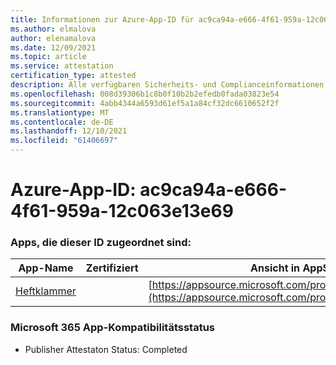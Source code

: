```yaml
---
title: Informationen zur Azure-App-ID für ac9ca94a-e666-4f61-959a-12c063e13e69
ms.author: elmalova
author: elenamalova
ms.date: 12/09/2021
ms.topic: article
ms.service: attestation
certification_type: attested
description: Alle verfügbaren Sicherheits- und Complianceinformationen für ac9ca94a-e666-4f61-959a-12c063e13e69.
ms.openlocfilehash: 008d39306b1c8b0f10b2b2efedb0fada03823e54
ms.sourcegitcommit: 4abb4344a6593d61ef5a1a84cf32dc6610652f2f
ms.translationtype: MT
ms.contentlocale: de-DE
ms.lasthandoff: 12/10/2021
ms.locfileid: "61406697"
---
```

# <a name="azure-app-id-ac9ca94a-e666-4f61-959a-12c063e13e69"></a>Azure-App-ID: ac9ca94a-e666-4f61-959a-12c063e13e69


### <a name="apps-associated-with-this-id"></a>Apps, die dieser ID zugeordnet sind:
| **App-Name** | **Zertifiziert** | **Ansicht in AppSource** |
|--------------|---------------|-----------------------|
| [Heftklammer](https://docs.microsoft.com/microsoft-365-app-certification/forward/WA200003281) |  | [https://appsource.microsoft.com/product/office/WA200003281](https://appsource.microsoft.com/product/office/WA200003281) |

### <a name="microsoft-365-app-compliance-status"></a>Microsoft 365 App-Kompatibilitätsstatus
- Publisher Attestaton Status: Completed
